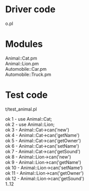 # Driver code

o.pl

# Modules

Animal::Cat.pm  
Animal::Lion.pm  
Automobile::Car.pm  
Automobile::Truck.pm  



# Test code

t/test_animal.pl  



ok 1 - use Animal::Cat;  
ok 2 - use Animal::Lion;  
ok 3 - Animal::Cat->can('new')  
ok 4 - Animal::Cat->can('getName')  
ok 5 - Animal::Cat->can('getOwner')  
ok 6 - Animal::Cat->can('setName')  
ok 7 - Animal::Cat->can('getSound')  
ok 8 - Animal::Lion->can('new')  
ok 9 - Animal::Lion->can('getName')  
ok 10 - Animal::Lion->can('setName')  
ok 11 - Animal::Lion->can('getOwner')  
ok 12 - Animal::Lion->can('getSound')  
1..12  



